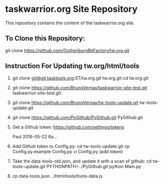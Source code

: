 # taskwarrior.org Site Repository

This repository contains the content of the taskwarrior.org site.


## To Clone this Repository:

   git clone https://github.com/GothenburgBitFactory/tw.org.git


## Instruction For Updating tw.org/html/tools

1. git clone git@git.tasktools.org:ST/tw.org.git tw.org.git
   cd tw.org.git

2. git clone https://github.com/BrunoVernay/taskwarrior-site-test.git taskwarrior-site-test.git

3. git clone https://github.com/BrunoVernay/tw-tools-update.git tw-tools-update.git

4. git clone https://github.com/PyGithub/PyGithub.git PyGithub.git

5. Get a Github token:
   https://github.com/settings/tokens

   Paul
   2016-05-22
   6a...

6. Add Github token to Config.py:
  cd tw-tools-update.git
  cp Config.py.example Config.py
  vi Config.py (add token)

7. Take the data-tools-old.json, and update it with a scan of github:
  cd tw-tools-update.git
  PYTHONPATH=../PyGithub.git python Main.py

8. cp data-tools.json ../html/tools/tools-data.js

